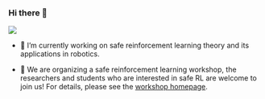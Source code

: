 ### Hi there 👋

![](https://visitor-badge.glitch.me/badge?page_id=chauncygu)

- 🔭 I’m currently working on safe reinforcement learning theory and its applications in robotics.

- 🌱 We are organizing a safe reinforcement learning workshop, the researchers and students who are interested in safe RL  are welcome to join us! For details, please see the [workshop homepage](https://saferl.online/).



<!-- ![](https://visitor-badge.glitch.me/badge?page_id=chauncygu) -->

